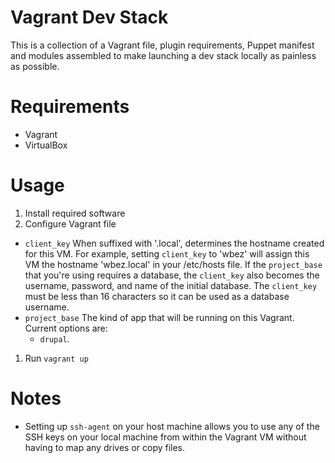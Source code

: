 # Vagrant Dev Stack
This is a collection of a Vagrant file, plugin requirements, Puppet manifest and modules assembled to make launching a dev stack locally as painless as possible.

# Requirements
- Vagrant
- VirtualBox

# Usage
1. Install required software
1. Configure Vagrant file
  * `client_key` When suffixed with '.local', determines the hostname created for this VM.  For example, setting `client_key` to 'wbez' will assign this VM the hostname 'wbez.local' in your /etc/hosts file. If the `project_base` that you're using requires a database, the `client_key` also becomes the username, password, and name of the initial database.  The `client_key` must be less than 16 characters so it can be used as a database username.
  * `project_base` The kind of app that will be running on this Vagrant.  Current options are:
    * `drupal`.
1. Run `vagrant up`

# Notes
* Setting up `ssh-agent` on your host machine allows you to use any of the SSH keys on your local machine from within the Vagrant VM without having to map any drives or copy files.
